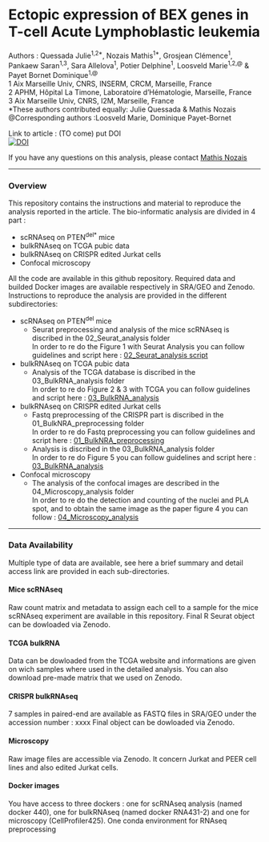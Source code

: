 # Ectopic expression of BEX genes in T-cell Acute Lymphoblastic leukemia

Authors : Quessada Julie<sup>1,2*</sup>, Nozais Mathis<sup>1*</sup>, Grosjean Clémence<sup>1</sup>, Pankaew Saran<sup>1,3</sup>, Sara Allelova<sup>1</sup>, Potier Delphine<sup>1</sup>, Loosveld Marie<sup>1,2,@</sup> & Payet Bornet Dominique<sup>1,@</sup>  
1 Aix Marseille Univ, CNRS, INSERM, CRCM, Marseille, France  
2 APHM, Hôpital La Timone, Laboratoire d’Hématologie, Marseille, France  
3 Aix Marseille Univ, CNRS, I2M, Marseille, France  
*These authors contributed equally: Julie Quessada & Mathis Nozais  
@Corresponding authors :Loosveld Marie, Dominique Payet-Bornet

Link to article : (TO come) put DOI  
[![DOI](https://zenodo.org/badge/DOI/10.5281/zenodo.14044880.svg)](https://doi.org/10.5281/zenodo.14044880)

If you have any questions on this analysis, please contact [Mathis Nozais](mailto:mathis.nozais@live.fr)

---
### Overview

This repository contains the instructions and material to reproduce the analysis reported in the article. The bio-informatic analysis are divided in 4 part : 
- scRNAseq on PTEN<sup>del*</sup> mice
- bulkRNAseq on TCGA pubic data
- bulkRNAseq on CRISPR edited Jurkat cells
- Confocal microscopy

 All the code are available in this github repository. Required data and builded Docker images are available respectively in SRA/GEO and Zenodo. Instructions to reproduce the analysis are provided in the different subdirectories:

- scRNAseq on PTEN<sup>del</sup> mice
    - Seurat preprocessing and analysis of the mice scRNAseq is discribed in the 02_Seurat_analysis folder <br/>
In order to re do the Figure 1 with Seurat Analysis you can follow guidelines and script here : [02_Seurat_analysis script](02_Seurat_analysis/README.md)
- bulkRNAseq on TCGA pubic data
    - Analysis of the TCGA database is discribed in the 03_BulkRNA_analysis folder <br/>
    In order to re do Figure 2 & 3 with TCGA you can follow guidelines and script here : [03_BulkRNA_analysis](03_BulkRNA_analysis/README.md)
- bulkRNAseq on CRISPR edited Jurkat cells
    - Fastq preprocessing of the CRISPR part is discribed in the 01_BulkNRA_preprocessing folder <br/>
	In order to re do Fastq preprocessing you can follow guidelines and script here : [01_BulkNRA_preprocessing](01_BulkNRA_preprocessing/README.md)
    - Analysis is discribed in the 03_BulkRNA_analysis folder <br/>
    In order to re do Figure 5 you can follow guidelines and script here : [03_BulkRNA_analysis](03_BulkRNA_analysis/README.md)
- Confocal microscopy
    - The analysis of the confocal images are described in the 04_Microscopy_analysis folder <br/>
	In order to re do the detection and counting of the nuclei and PLA spot, and to obtain the same image as the paper figure 4 you can follow : [04_Microscopy_analysis ](04_Microscopy_analysis/README.md)

---
### Data Availability
Multiple type of data are available, see here a brief summary and detail access link are provided in each sub-directories.

#### Mice scRNAseq
Raw count matrix and metadata to assign each cell to a sample for the mice scRNAseq experiment are available in this repository.
Final R Seurat object can be dowloaded via Zenodo.

#### TCGA bulkRNA
Data can be dowloaded from the TCGA website and informations are given on wich samples where used in the detailed analysis. You can also download pre-made matrix that we used on Zenodo.

#### CRISPR bulkRNAseq
7 samples in paired-end are available as FASTQ files in SRA/GEO under the accession number : xxxx
Final object can be dowloaded via Zenodo.

#### Microscopy 
Raw image files are accessible via Zenodo. It concern Jurkat and PEER cell lines and also edited Jurkat cells.

#### Docker images
You have access to three dockers : one for scRNAseq analysis (named docker 440), one for bulkRNAseq (named docker RNA431-2) and one for microscopy (CellProfiler425). One conda environment for RNAseq preprocessing